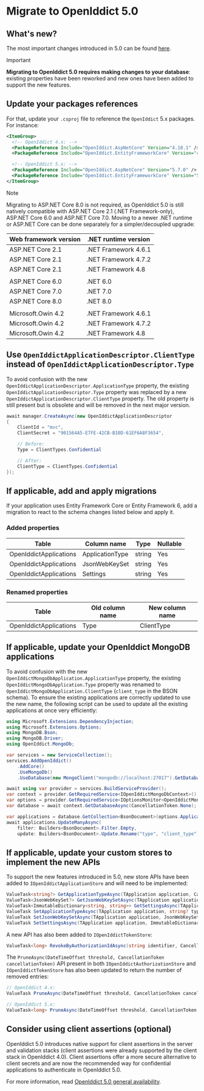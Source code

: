 # Migrate to OpenIddict 5.0

## What's new?

The most important changes introduced in 5.0 can be found [here](https://kevinchalet.com/2023/12/18/openiddict-5-0-general-availability/).

> [!IMPORTANT]
> **Migrating to OpenIddict 5.0 requires making changes to your database**: existing properties have been reworked and new ones have been added to support the new features.

## Update your packages references

For that, update your `.csproj` file to reference the `OpenIddict` 5.x packages. For instance:

```xml
<ItemGroup>
  <!-- OpenIddict 4.x: -->
  <PackageReference Include="OpenIddict.AspNetCore" Version="4.10.1" />
  <PackageReference Include="OpenIddict.EntityFrameworkCore" Version="4.10.1" />

  <!-- OpenIddict 5.x: -->
  <PackageReference Include="OpenIddict.AspNetCore" Version="5.7.0" />
  <PackageReference Include="OpenIddict.EntityFrameworkCore" Version="5.7.0" />
</ItemGroup>
```

> [!NOTE]
> Migrating to ASP.NET Core 8.0 is not required, as OpenIddict 5.0 is still natively compatible with ASP.NET Core 2.1 (.NET Framework-only),
> ASP.NET Core 6.0 and ASP.NET Core 7.0. Moving to a newer .NET runtime or ASP.NET Core can be done separately for a simpler/decoupled upgrade:
>
> | Web framework version | .NET runtime version |
> |-----------------------|----------------------|
> | ASP.NET Core 2.1      | .NET Framework 4.6.1 |
> | ASP.NET Core 2.1      | .NET Framework 4.7.2 |
> | ASP.NET Core 2.1      | .NET Framework 4.8   |
> |                       |                      |
> | ASP.NET Core 6.0      | .NET 6.0             |
> | ASP.NET Core 7.0      | .NET 7.0             |
> | ASP.NET Core 8.0      | .NET 8.0             |
> |                       |                      |
> | Microsoft.Owin 4.2    | .NET Framework 4.6.1 |
> | Microsoft.Owin 4.2    | .NET Framework 4.7.2 |
> | Microsoft.Owin 4.2    | .NET Framework 4.8   |

## Use `OpenIddictApplicationDescriptor.ClientType` instead of `OpenIddictApplicationDescriptor.Type`

To avoid confusion with the new `OpenIddictApplicationDescriptor.ApplicationType` property, the existing `OpenIddictApplicationDescriptor.Type`
property was replaced by a new `OpenIddictApplicationDescriptor.ClientType` property. The old property is still present but is obsolete and will
be removed in the next major version.

```csharp
await manager.CreateAsync(new OpenIddictApplicationDescriptor
{
    ClientId = "mvc",
    ClientSecret = "901564A5-E7FE-42CB-B10D-61EF6A8F3654",

    // Before:
    Type = ClientTypes.Confidential

    // After:
    ClientType = ClientTypes.Confidential
});
```

## If applicable, add and apply migrations

If your application uses Entity Framework Core or Entity Framework 6, add a migration to react to the schema changes listed below and apply it.

### Added properties

| Table                  | Column name     | Type   | Nullable |
|------------------------|-----------------|--------|----------|
| OpenIddictApplications | ApplicationType | string | Yes      |
| OpenIddictApplications | JsonWebKeySet   | string | Yes      |
| OpenIddictApplications | Settings        | string | Yes      |

### Renamed properties

| Table                  | Old column name | New column name |
|------------------------|-----------------|-----------------|
| OpenIddictApplications | Type            | ClientType      |

## If applicable, update your OpenIddict MongoDB applications

To avoid confusion with the new `OpenIddictMongoDbApplication.ApplicationType` property, the existing `OpenIddictMongoDbApplication.Type`
property was renamed to `OpenIddictMongoDbApplication.ClientType` (`client_type` in the BSON schema). To ensure the existing applications
are correctly updated to use the new name, the following script can be used to update all the existing applications at once very efficiently:

```csharp
using Microsoft.Extensions.DependencyInjection;
using Microsoft.Extensions.Options;
using MongoDB.Bson;
using MongoDB.Driver;
using OpenIddict.MongoDb;

var services = new ServiceCollection();
services.AddOpenIddict()
    .AddCore()
    .UseMongoDb()
    .UseDatabase(new MongoClient("mongodb://localhost:27017").GetDatabase("openiddict"));

await using var provider = services.BuildServiceProvider();
var context = provider.GetRequiredService<IOpenIddictMongoDbContext>();
var options = provider.GetRequiredService<IOptionsMonitor<OpenIddictMongoDbOptions>>().CurrentValue;
var database = await context.GetDatabaseAsync(CancellationToken.None);

var applications = database.GetCollection<BsonDocument>(options.ApplicationsCollectionName);
await applications.UpdateManyAsync(
    filter: Builders<BsonDocument>.Filter.Empty,
    update: Builders<BsonDocument>.Update.Rename("type", "client_type"));
```

## If applicable, update your custom stores to implement the new APIs

To support the new features introduced in 5.0, new store APIs have been added to `IOpenIddictApplicationStore` and will need to be implemented:

```csharp
ValueTask<string?> GetApplicationTypeAsync(TApplication application, CancellationToken cancellationToken);
ValueTask<JsonWebKeySet?> GetJsonWebKeySetAsync(TApplication application, CancellationToken cancellationToken);
ValueTask<ImmutableDictionary<string, string>> GetSettingsAsync(TApplication application, CancellationToken cancellationToken);
ValueTask SetApplicationTypeAsync(TApplication application, string? type, CancellationToken cancellationToken);
ValueTask SetJsonWebKeySetAsync(TApplication application, JsonWebKeySet? set, CancellationToken cancellationToken);
ValueTask SetSettingsAsync(TApplication application, ImmutableDictionary<string, string> settings, CancellationToken cancellationToken);
```

A new API has also been added to `IOpenIddictTokenStore`:

```csharp
ValueTask<long> RevokeByAuthorizationIdAsync(string identifier, CancellationToken cancellationToken);
```

The `PruneAsync(DateTimeOffset threshold, CancellationToken cancellationToken)` API present in both
`IOpenIddictAuthorizationStore` and `IOpenIddictTokenStore` has also been updated to return the number of removed entries:

```csharp
// OpenIddict 4.x:
ValueTask PruneAsync(DateTimeOffset threshold, CancellationToken cancellationToken);

// OpenIddict 5.x:
ValueTask<long> PruneAsync(DateTimeOffset threshold, CancellationToken cancellationToken);
```

## Consider using client assertions (optional)

OpenIddict 5.0 introduces native support for client assertions in the server and validation stacks (client assertions were already
supported by the client stack in OpenIddict 4.0). Client assertions offer a more secure alternative to client secrets and are now
the recommended way for confidential applications to authenticate in OpenIddict 5.0.

For more information, read [OpenIddict 5.0 general availability](https://kevinchalet.com/2023/12/18/openiddict-5-0-general-availability/).